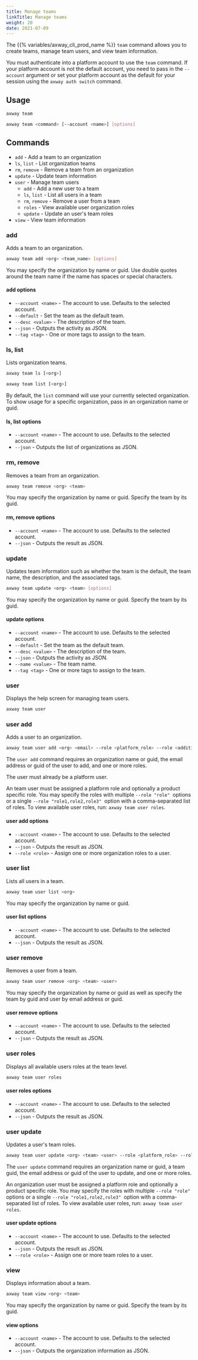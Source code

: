 ```yaml
---
title: Manage teams
linkTitle: Manage teams
weight: 20
date: 2021-07-09
---
```


The {{% variables/axway_cli_prod_name %}} `team` command allows you to create teams, manage team users, and view team information.

You must authenticate into a platform account to use the `team` command. If your platform account is not the default account, you need to pass in the `--account` argument or set your platform account as the default for your session using the `axway auth switch` command.

## Usage

``` bash
axway team
```

``` bash
axway team <command> [--account <name>] [options]
```

## Commands

* `add` - Add a team to an organization
* `ls`, `list` - List organization teams
* `rm`, `remove` - Remove a team from an organization
* `update` - Update team information
* `user` - Manage team users
    * `add` - Add a new user to a team
    * `ls`, `list` - List all users in a team
    * `rm`, `remove` - Remove a user from a team
    * `roles` - View available user organization roles
    * `update` - Update an user's team roles
* `view` - View team information

### add

Adds a team to an organization.

``` bash
axway team add <org> <team_name> [options]
```

You may specify the organization by name or guid. Use double quotes around the team name if the name has spaces or special characters.

#### add options

* `--account <name>` - The account to use. Defaults to the selected account.
* `--default` - Set the team as the default team.
* `--desc <value>` - The description of the team.
* `--json` - Outputs the activity as JSON.
* `--tag <tag>` - One or more tags to assign to the team.

### ls, list

Lists organization teams.

``` bash
axway team ls [<org>]
```

``` bash
axway team list [<org>]
```

By default, the `list` command will use your currently selected organization. To show usage for a specific organization, pass in an organization name or guid.

#### ls, list options

* `--account <name>` - The account to use. Defaults to the selected account.
* `--json` - Outputs the list of organizations as JSON.

### rm, remove

Removes a team from an organization.

``` bash
axway team remove <org> <team>
```

You may specify the organization by name or guid. Specify the team by its guid.

#### rm, remove options

* `--account <name>` - The account to use. Defaults to the selected account.
* `--json` - Outputs the result as JSON.

### update

Updates team information such as whether the team is the default, the team name, the description, and the associated tags.

``` bash
axway team update <org> <team> [options]
```

You may specify the organization by name or guid. Specify the team by its guid.

#### update options

* `--account <name>` - The account to use. Defaults to the selected account.
* `--default` - Set the team as the default team.
* `--desc <value>` - The description of the team.
* `--json` - Outputs the activity as JSON.
* `--name <value>` - The team name.
* `--tag <tag>` - One or more tags to assign to the team.

### user

Displays the help screen for managing team users.

``` bash
axway team user
```

### user add

Adds a user to an organization.

``` bash
axway team user add <org> <email> --role <platform_role> --role <additional_role>
```

The `user add` command requires an organization name or guid, the email address or guid of the user to add, and one or more roles.

The user must already be a platform user.

An team user must be assigned a platform role and optionally a product specific role. You may specify the roles with multiple `--role "role"`  options or a single `--role "role1,role2,role3"`  option with a comma-separated list of roles. To view available user roles, run: `axway team user roles`.

#### user add options

* `--account <name>` - The account to use. Defaults to the selected account.
* `--json` - Outputs the result as JSON.
* `--role <role>` - Assign one or more organization roles to a user.

### user list

Lists all users in a team.

``` bash
axway team user list <org>
```

You may specify the organization by name or guid.

#### user list options

* `--account <name>` - The account to use. Defaults to the selected account.
* `--json` - Outputs the result as JSON.

### user remove

Removes a user from a team.

``` bash
axway team user remove <org> <team> <user>
```

You may specify the organization by name or guid as well as specify the team by guid and user by email address or guid.

#### user remove options

* `--account <name>` - The account to use. Defaults to the selected account.
* `--json` - Outputs the result as JSON.

### user roles

Displays all available users roles at the team level.

``` bash
axway team user roles
```

#### user roles options

* `--account <name>` - The account to use. Defaults to the selected account.
* `--json` - Outputs the result as JSON.

### user update

Updates a user's team roles.

``` bash
axway team user update <org> <team> <user> --role <platform_role> --role <additional_role>
```

The `user update` command requires an organization name or guid, a team guid, the email address or guid of the user to update, and one or more roles.

An organization user must be assigned a platform role and optionally a product specific role. You may specify the roles with multiple `--role "role"`  options or a single `--role "role1,role2,role3"`  option with a comma-separated list of roles. To view available user roles, run: `axway team user roles`.

#### user update options

* `--account <name>` - The account to use. Defaults to the selected account.
* `--json` - Outputs the result as JSON.
* `--role <role>` - Assign one or more team roles to a user.

### view

Displays information about a team.

``` bash
axway team view <org> <team>
```

You may specify the organization by name or guid. Specify the team by its guid.

#### view options

* `--account <name>` - The account to use. Defaults to the selected account.
* `--json` - Outputs the organization information as JSON.
